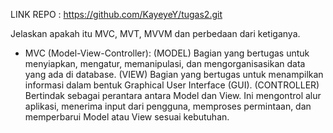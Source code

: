 
LINK REPO : https://github.com/KayeyeY/tugas2.git


Jelaskan apakah itu MVC, MVT, MVVM dan perbedaan dari ketiganya. 
- MVC (Model-View-Controller):
    (MODEL)
    Bagian yang bertugas untuk menyiapkan, mengatur, memanipulasi, dan mengorganisasikan data yang ada di database.
    (VIEW)
    Bagian yang bertugas untuk menampilkan informasi dalam bentuk Graphical User Interface (GUI).
    (CONTROLLER)
    Bertindak sebagai perantara antara Model dan View. Ini mengontrol alur aplikasi, menerima input dari pengguna, memproses permintaan, dan memperbarui Model atau View sesuai kebutuhan.